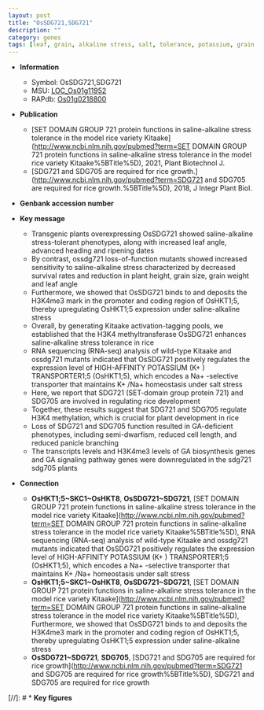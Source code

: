 ```yaml
---
layout: post
title: "OsSDG721,SDG721"
description: ""
category: genes
tags: [leaf, grain, alkaline stress, salt, tolerance, potassium, grain size, salt stress, stress, homeostasis, transporter, plant height, methyltransferase, grain weight, stress tolerance, leaf angle, development, plant development, panicle,  ga , branching, GA, GA biosynthesis]
---
```


* **Information**  
    + Symbol: OsSDG721,SDG721  
    + MSU: [LOC_Os01g11952](http://rice.uga.edu/cgi-bin/ORF_infopage.cgi?orf=LOC_Os01g11952)  
    + RAPdb: [Os01g0218800](http://rapdb.dna.affrc.go.jp/viewer/gbrowse_details/irgsp1?name=Os01g0218800)  

* **Publication**  
    + [SET DOMAIN GROUP 721 protein functions in saline-alkaline stress tolerance in the model rice variety Kitaake](http://www.ncbi.nlm.nih.gov/pubmed?term=SET DOMAIN GROUP 721 protein functions in saline-alkaline stress tolerance in the model rice variety Kitaake%5BTitle%5D), 2021, Plant Biotechnol J.
    + [SDG721 and SDG705 are required for rice growth.](http://www.ncbi.nlm.nih.gov/pubmed?term=SDG721 and SDG705 are required for rice growth.%5BTitle%5D), 2018, J Integr Plant Biol.

* **Genbank accession number**  

* **Key message**  
    + Transgenic plants overexpressing OsSDG721 showed saline-alkaline stress-tolerant phenotypes, along with increased leaf angle, advanced heading and ripening dates
    + By contrast, ossdg721 loss-of-function mutants showed increased sensitivity to saline-alkaline stress characterized by decreased survival rates and reduction in plant height, grain size, grain weight and leaf angle
    + Furthermore, we showed that OsSDG721 binds to and deposits the H3K4me3 mark in the promoter and coding region of OsHKT1;5, thereby upregulating OsHKT1;5 expression under saline-alkaline stress
    + Overall, by generating Kitaake activation-tagging pools, we established that the H3K4 methyltransferase OsSDG721 enhances saline-alkaline stress tolerance in rice
    + RNA sequencing (RNA-seq) analysis of wild-type Kitaake and ossdg721 mutants indicated that OsSDG721 positively regulates the expression level of HIGH-AFFINITY POTASSIUM (K+ ) TRANSPORTER1;5 (OsHKT1;5), which encodes a Na+ -selective transporter that maintains K+ /Na+ homeostasis under salt stress
    + Here, we report that SDG721 (SET-domain group protein 721) and SDG705 are involved in regulating rice development
    + Together, these results suggest that SDG721 and SDG705 regulate H3K4 methylation, which is crucial for plant development in rice
    + Loss of SDG721 and SDG705 function resulted in GA-deficient phenotypes, including semi-dwarfism, reduced cell length, and reduced panicle branching
    + The transcripts levels and H3K4me3 levels of GA biosynthesis genes and GA signaling pathway genes were downregulated in the sdg721 sdg705 plants

* **Connection**  
    + __OsHKT1;5~SKC1~OsHKT8__, __OsSDG721~SDG721__, [SET DOMAIN GROUP 721 protein functions in saline-alkaline stress tolerance in the model rice variety Kitaake](http://www.ncbi.nlm.nih.gov/pubmed?term=SET DOMAIN GROUP 721 protein functions in saline-alkaline stress tolerance in the model rice variety Kitaake%5BTitle%5D),  RNA sequencing (RNA-seq) analysis of wild-type Kitaake and ossdg721 mutants indicated that OsSDG721 positively regulates the expression level of HIGH-AFFINITY POTASSIUM (K+ ) TRANSPORTER1;5 (OsHKT1;5), which encodes a Na+ -selective transporter that maintains K+ /Na+ homeostasis under salt stress
    + __OsHKT1;5~SKC1~OsHKT8__, __OsSDG721~SDG721__, [SET DOMAIN GROUP 721 protein functions in saline-alkaline stress tolerance in the model rice variety Kitaake](http://www.ncbi.nlm.nih.gov/pubmed?term=SET DOMAIN GROUP 721 protein functions in saline-alkaline stress tolerance in the model rice variety Kitaake%5BTitle%5D),  Furthermore, we showed that OsSDG721 binds to and deposits the H3K4me3 mark in the promoter and coding region of OsHKT1;5, thereby upregulating OsHKT1;5 expression under saline-alkaline stress
    + __OsSDG721~SDG721__, __SDG705__, [SDG721 and SDG705 are required for rice growth](http://www.ncbi.nlm.nih.gov/pubmed?term=SDG721 and SDG705 are required for rice growth%5BTitle%5D), SDG721 and SDG705 are required for rice growth

[//]: # * **Key figures**  


